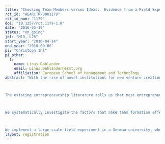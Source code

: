 ```yaml
---
title: "Choosing Team Members versus Ideas:  Evidence from a Field Experiment in Entrepreneurial Team Performance"
rct_id: "AEARCTR-0001179"
rct_id_num: "1179"
doi: "10.1257/rct.1179-1.0"
date: "2016-05-19"
status: "on_going"
jel: "M13, L26"
start_year: "2016-04-14"
end_year: "2018-09-06"
pi: "Christoph Ihl"
pi_other:
  1:
    name: Linus Dahlander
    email: Linus.Dahlander@esmt.org
    affiliation: European School of Management and Technology
abstract: "With the rise of novel institutions for new venture creation, such as accelerators, incubators, company builders, and corporate venturing, a plethora of patterns can be observed how early-stage entrepreneurship is organized. Oftentimes, these institutions make an attempt to professionalize team formation by deliberately assigning team members and topics with the aim of achieving higher complementarity between team members and their innovation topic than would have been achieved with purely endogenous choices by the founders themselves. 

The existing entrepreneurship literature tells us that most entrepreneurs choose team members they know well when starting their companies. While this can carry benefits of being familiarized and building on prior shared experiences, it can also favor comfort, complacency and uniformity. Existing research does not provide convincing evidence whether such endogenous team formation leads to more successful entrepreneurial teams or not. On the other hand, there is also no empirical evidence to date on whether and how these novel institutions are effective in fostering early-stage entrepreneurial success by their deliberate means of forming entrepreneurial teams. 

We systematically investigate the factors that make team formation effective in early-stage entrepreneurship: exogenous (i.e. pre-assigned) versus endogenous (i.e. self-selected) team formation based on team members versus based on business topics to be explored. More concretely, we are interested in the following research question: How is performance in early-stage entrepreneurship helped or hindered by team formation based on (i) endogenous selection of team members and/ or (ii) endogenous selection of topic, compared to an exogenous pre-assignment of team members and topics? What is the better model: freedom in team members and topic choice or pre-assignment?

We implement a large-scale field experiment in a German university, whose students are required to take an introductory entrepreneurship class. At the end of this class, equal-sized teams of students must submit a business plan in form of startup pitch deck. The first treatment dimension in our two-by-two experimental design pertains to the assignment of team members: students are randomly assigned to either endogenous choice of team members or exogenous pre-assignment of team members. The second treatment dimension applies to the assignment of topics: students will either be allowed to select a topic of their choice or be pre-assigned to a topic. The outcome of interest will be performance in this business plan exercise as well as changes in entrepreneurial self-efficacy and motivation. Randomization will permit us to causally identify if successful team performance rests on choosing ideas versus team members. "
layout: registration
---
```


